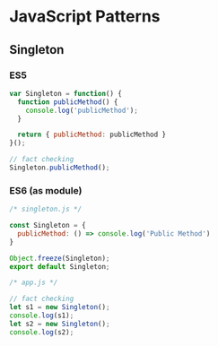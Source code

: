 # JavaScript Patterns

## Singleton

### ES5

```javascript
var Singleton = function() {
  function publicMethod() {
    console.log('publicMethod');
  }

  return { publicMethod: publicMethod }
}();

// fact checking
Singleton.publicMethod();
```

### ES6 (as module)

```javascript
/* singleton.js */

const Singleton = {
  publicMethod: () => console.log('Public Method')
}

Object.freeze(Singleton);
export default Singleton;

/* app.js */

// fact checking
let s1 = new Singleton();
console.log(s1);
let s2 = new Singleton();
console.log(s2);
```